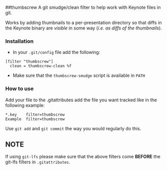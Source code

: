 ##thumbscrew
A git smudge/clean filter to help work with Keynote files in git.

Works by adding thumbnails to a per-presentation directory so that diffs in the Keynote binary are *visible* in some way (*i.e. as diffs of the thumbnails*).

### Installation

* In your `.git/config` file add the following:

```
[filter "thumbscrew"]
  clean = thumbscrew-clean %f
```

* Make sure that the `thumbscrew-smudge` script is available in `PATH`

### How to use

Add your file to the .gitattributes add the file you want tracked like in the following example:

```
*.key    filter=thumbscrew
Example  filter=thumbscrew
```

Use `git add` and `git commit` the way you would regularly do this.

## NOTE
If using `git-lfs` please make sure that the above filters come **BEFORE** the git-lfs filters in `.gitattributes`.
